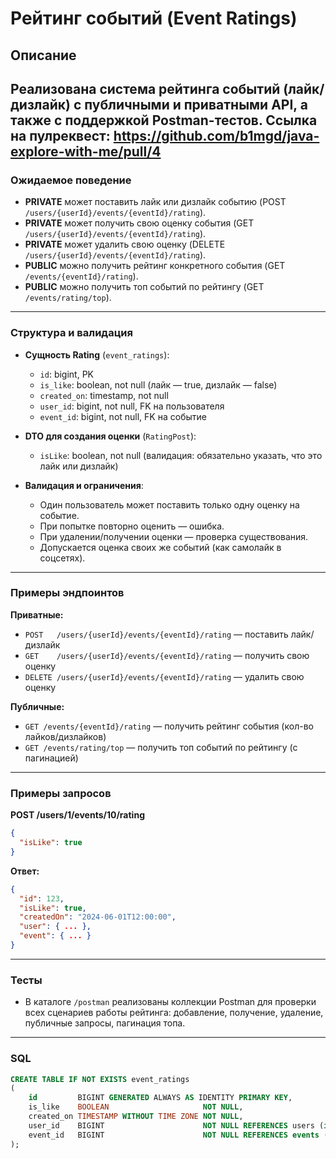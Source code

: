 # Рейтинг событий (Event Ratings)

## Описание

Реализована система рейтинга событий (лайк/дизлайк) с публичными и приватными API, а также с поддержкой Postman-тестов.
Ссылка на пулреквест: https://github.com/b1mgd/java-explore-with-me/pull/4
---

### Ожидаемое поведение

- **PRIVATE** может поставить лайк или дизлайк событию (POST `/users/{userId}/events/{eventId}/rating`).
- **PRIVATE** может получить свою оценку события (GET `/users/{userId}/events/{eventId}/rating`).
- **PRIVATE** может удалить свою оценку (DELETE `/users/{userId}/events/{eventId}/rating`).
- **PUBLIC** можно получить рейтинг конкретного события (GET `/events/{eventId}/rating`).
- **PUBLIC** можно получить топ событий по рейтингу (GET `/events/rating/top`).

---

### Структура и валидация

- **Сущность Rating** (`event_ratings`):
  - `id`: bigint, PK
  - `is_like`: boolean, not null (лайк — true, дизлайк — false)
  - `created_on`: timestamp, not null
  - `user_id`: bigint, not null, FK на пользователя
  - `event_id`: bigint, not null, FK на событие

- **DTO для создания оценки** (`RatingPost`):
  - `isLike`: boolean, not null (валидация: обязательно указать, что это лайк или дизлайк)

- **Валидация и ограничения**:
  - Один пользователь может поставить только одну оценку на событие.
  - При попытке повторно оценить — ошибка.
  - При удалении/получении оценки — проверка существования.
  - Допускается оценка своих же событий (как самолайк в соцсетях).

---

### Примеры эндпоинтов

**Приватные:**
- `POST   /users/{userId}/events/{eventId}/rating` — поставить лайк/дизлайк
- `GET    /users/{userId}/events/{eventId}/rating` — получить свою оценку
- `DELETE /users/{userId}/events/{eventId}/rating` — удалить свою оценку

**Публичные:**
- `GET /events/{eventId}/rating` — получить рейтинг события (кол-во лайков/дизлайков)
- `GET /events/rating/top` — получить топ событий по рейтингу (с пагинацией)

---

### Примеры запросов

**POST /users/1/events/10/rating**
```json
{
  "isLike": true
}
```

**Ответ:**
```json
{
  "id": 123,
  "isLike": true,
  "createdOn": "2024-06-01T12:00:00",
  "user": { ... },
  "event": { ... }
}
```

---

### Тесты

- В каталоге `/postman` реализованы коллекции Postman для проверки всех сценариев работы рейтинга: добавление, получение, удаление, публичные запросы, пагинация топа.

---

### SQL

```sql
CREATE TABLE IF NOT EXISTS event_ratings
(
    id         BIGINT GENERATED ALWAYS AS IDENTITY PRIMARY KEY,
    is_like    BOOLEAN                     NOT NULL,
    created_on TIMESTAMP WITHOUT TIME ZONE NOT NULL,
    user_id    BIGINT                      NOT NULL REFERENCES users (id),
    event_id   BIGINT                      NOT NULL REFERENCES events (id)
);
```
